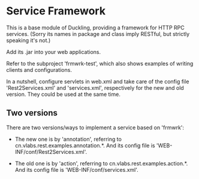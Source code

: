 Service Framework
=================

This is a base module of Duckling, providing a framework for HTTP RPC
services. (Sorry its names in package and class imply RESTful, but
strictly speaking it's not.)

Add its .jar into your web applications.

Refer to the subproject 'frmwrk-test', which also shows examples of
writing clients and configurations.

In a nutshell, configure servlets in web.xml and take care of the
config file 'Rest2Services.xml' and 'services.xml', respectively for
the new and old version. They could be used at the same time.

Two versions
------------

There are two versions/ways to implement a service based on 'frmwrk':

- The new one is by 'annotation', referring to
  cn.vlabs.rest.examples.annotation.*. And its config file is
  'WEB-INF/conf/Rest2Services.xml'.

- The old one is by 'action', referring to
  cn.vlabs.rest.examples.action.*. And its config file is
  'WEB-INF/conf/services.xml'.
